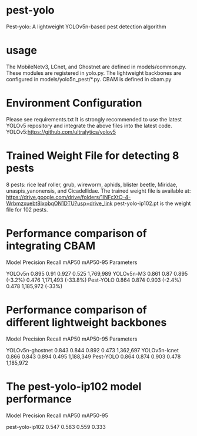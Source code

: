 # pest-yolo
Pest-yolo: A lightweight YOLOv5n-based pest detection algorithm
# usage
The MobileNetv3, LCnet, and Ghostnet are defined in models/common.py.
These modules are registered in yolo.py.
The lightweight backbones are configured in models/yolo5n_pest/*.py.
CBAM is defined in cbam.py
# Environment Configuration
Please see requirements.txt
It is strongly recommended to use the latest YOLOv5 repository and integrate the above files into the latest code.
YOLOv5:https://github.com/ultralytics/yolov5
# Trained Weight File for detecting 8 pests
8 pests: rice leaf roller, grub, wireworm, aphids, blister beetle, Miridae, unaspis_yanonensis, and Cicadellidae.
The trained weight file is available at: https://drive.google.com/drive/folders/1lNFcXtO-4-Wrbmzxuebt8lxpbqON1DTU?usp=drive_link
pest-yolo-ip102.pt is the weight file for 102 pests.
# Performance comparison of integrating CBAM
Model	      Precision	    Recall	    mAP50	          mAP50-95	 Parameters

YOLOv5n	    0.895	        0.91      	0.927	          0.525	     1,769,989
YOLOv5n-M3	0.861	        0.87	      0.895 (-3.2%)	  0.476	     1,171,493 (-33.8%)
Pest-YOLO	  0.864	        0.874	      0.903 (-2.4%)	  0.478	     1,185,972 (-33%)
# Performance comparison of different lightweight backbones
Model	            Precision	    Recall	    mAP50	          mAP50-95	 Parameters

YOLOv5n-ghostnet	0.843         0.844       0.892           0.473	     1,362,697
YOLOv5n-lcnet	    0.866         0.843       0.894           0.495	     1,188,349
Pest-YOLO	        0.864	        0.874	      0.903	          0.478	     1,185,972
# The pest-yolo-ip102 model performance
Model	            Precision	    Recall	    mAP50	          mAP50-95

pest-yolo-ip102   0.547         0.583       0.559           0.333

